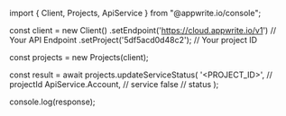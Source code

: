 import { Client, Projects, ApiService } from "@appwrite.io/console";

const client = new Client()
    .setEndpoint('https://cloud.appwrite.io/v1') // Your API Endpoint
    .setProject('5df5acd0d48c2'); // Your project ID

const projects = new Projects(client);

const result = await projects.updateServiceStatus(
    '<PROJECT_ID>', // projectId
    ApiService.Account, // service
    false // status
);

console.log(response);
